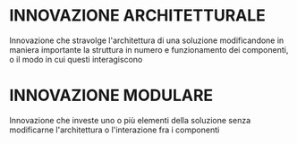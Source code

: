 # INNOVAZIONE ARCHITETTURALE 

Innovazione che stravolge l'architettura di una soluzione modificandone in maniera importante la struttura in numero e funzionamento dei componenti, o il modo in cui questi interagiscono

# INNOVAZIONE MODULARE

Innovazione che investe uno o più elementi della soluzione senza modificarne l'architettura o l'interazione fra i componenti